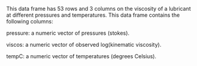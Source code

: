 This data frame has 53 rows and 3 columns on the viscosity of a lubricant at different pressures and temperatures. This data frame contains the following columns:

pressure: a numeric vector of pressures (stokes).

viscos: a numeric vector of observed log(kinematic viscosity).

tempC: a numeric vector of temperatures (degrees Celsius).
 
